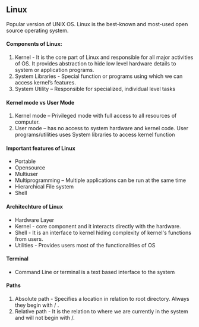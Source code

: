 
## Linux
Popular version of UNIX OS. Linux is the best-known and most-used open source operating system.

#### Components of Linux:
1. Kernel  - It is the core part of Linux and responsible for all major activities of OS. It provides abstraction to hide low level hardware details to system or application programs.
2. System Libraries - Special function or programs using which we can access kernel’s features.
3. System Utility – Responsible for specialized, individual level tasks

#### Kernel mode vs User Mode
1. Kernel mode – Privileged mode with full access to all resources of computer.
2. User mode – has no access to system hardware and kernel code. User programs/utilities uses System libraries to access kernel function

#### Important features of Linux
- Portable
- Opensource
- Multiuser
- Multiprogramming – Multiple applications can be run at the same time
- Hierarchical File system
- Shell 

#### Architechture of Linux
- Hardware Layer
- Kernel - core component and it interacts directly with the hardware.
- Shell - It is an interface to kernel hiding complexity of kernel's functions from users.
- Utilities - Provides users most of the functionalities of OS

#### Terminal
- Command Line or terminal is a text based interface to the system

#### Paths
1. Absolute path - Specifies a location in relation to root directory. Always they begin with / .
2. Relative path - It is the relation to where we are currently in the system and will not begin with /.



            
